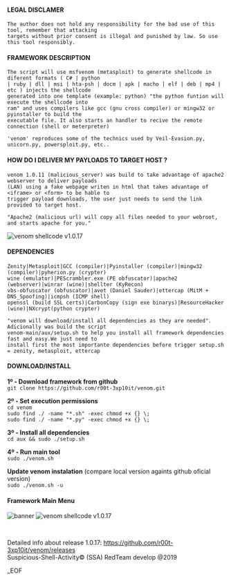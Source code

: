 
    




#### LEGAL DISCLAMER
    The author does not hold any responsibility for the bad use of this tool, remember that attacking
    targets without prior consent is illegal and punished by law. So use this tool responsibly.



#### FRAMEWORK DESCRIPTION
    The script will use msfvenom (metasploit) to generate shellcode in diferent formats ( C# | python
    | ruby | dll | msi | hta-psh | docm | apk | macho | elf | deb | mp4 | etc ) injects the shellcode
    generated into one template (example: python) "the python funtion will execute the shellcode into
    ram" and uses compilers like gcc (gnu cross compiler) or mingw32 or pyinstaller to build the
    executable file. It also starts an handler to recive the remote connection (shell or meterpreter)

    'venom' reproduces some of the technics used by Veil-Evasion.py, unicorn.py, powersploit.py, etc..


#### HOW DO I DELIVER MY PAYLOADS TO TARGET HOST ?
    venom 1.0.11 (malicious_server) was build to take advantage of apache2 webserver to deliver payloads
    (LAN) using a fake webpage writen in html that takes advantage of <iframe> or <form> to be hable to
    trigger payload downloads, the user just needs to send the link provided to target host.

    "Apache2 (malicious url) will copy all files needed to your webroot, and starts apache for you."

![venom shellcode v1.0.17](http://i.cubeupload.com/nvmSq3.png)


#### DEPENDENCIES
    Zenity|Metasploit|GCC (compiler)|Pyinstaller (compiler)|mingw32 (compiler)|pyherion.py (crypter)
    wine (emulator)|PEScrambler.exe (PE obfuscator)|apache2 (webserver)|winrar (wine)|shellter (KyRecon)
    vbs-obfuscator (obfuscator)|avet (Daniel Sauder)|ettercap (MitM + DNS_Spoofing)|icmpsh (ICMP shell)
    openssl (build SSL certs)|CarbonCopy (sign exe binarys)|ResourceHacker (wine)|NXcrypt(python crypter)

    "venom will download/install all dependencies as they are needed". Adicionally was build the script
    venom-main/aux/setup.sh to help you install all framework dependencies fast and easy.We just need to
    install first the most importante dependencies before trigger setup.sh = zenity, metasploit, ettercap


#### DOWNLOAD/INSTALL

**1º - Download framework from github**<br />
`git clone https://github.com/r00t-3xp10it/venom.git`

**2º - Set execution permissions**<br />
`cd venom`<br />
`sudo find ./ -name "*.sh" -exec chmod +x {} \;`<br />
`sudo find ./ -name "*.py" -exec chmod +x {} \;`<br />

**3º - Install all dependencies**<br />
`cd aux && sudo ./setup.sh`

**4º - Run main tool**<br />
`sudo ./venom.sh`

**Update venom instalation** (compare local version againts github oficial version)<br />
`sudo ./venom.sh -u`


#### Framework Main Menu
![banner](https://user-images.githubusercontent.com/23490060/71019038-8cd1fa80-20f1-11ea-9cb3-795020d24481.png)
![venom shellcode v1.0.17](http://i.cubeupload.com/cVldOV.png)


<br />

Detailed info about release 1.0.17: https://github.com/r00t-3xp10it/venom/releases<br />
Suspicious-Shell-Activity© (SSA) RedTeam develop @2019

_EOF




